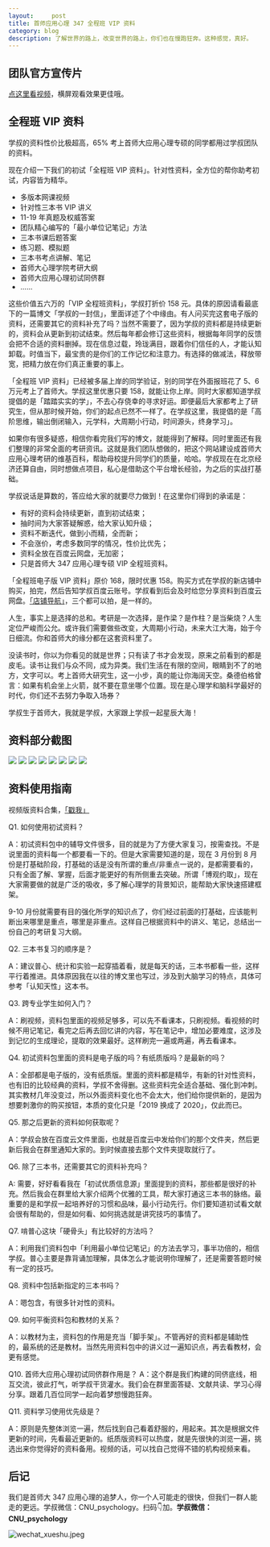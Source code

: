 ```yaml
---
layout:     post
title: 首师应用心理 347 全程班 VIP 资料
category: blog
description: 了解世界的路上，改变世界的路上，你们也在慢跑狂奔。这种感觉，真好。
---
```


## 团队官方宣传片

[点这里看视频](http://1257355643.vod2.myqcloud.com/a589a973vodtranscq1257355643/de742bed5285890785481622413/v.f30.mp4)，横屏观看效果更佳哦。

## 全程班 VIP 资料

学叔的资料性价比极超高，65% 考上首师大应用心理专硕的同学都用过学叔团队的资料。

现在介绍一下我们的初试「全程班 VIP 资料」。针对性资料，全方位的帮你助考初试，内容皆为精华。

- 多版本网课视频
- 针对性三本书 VIP 讲义
- 11-19 年真题及权威答案
- 团队精心编写的「最小单位记笔记」方法
- 三本书课后题答案
- 练习题、模拟题
- 三本书考点讲解、笔记
- 首师大心理学院考研大纲
- 首师大应用心理初试同侪群
- ......

这些价值五六万的「VIP 全程班资料」，学叔打折价 158 元。具体的原因请看最底下的一篇博文「学叔的一封信」，里面详述了个中缘由。有人问买完这套电子版的资料，还需要其它的资料补充了吗？当然不需要了，因为学叔的资料都是持续更新的，资料会从更新到初试结束。然后每年都会修订这些资料，根据每年同学的反馈会把不合适的资料删掉。现在信息过载，玲珑满目，跟着你们信任的人，才能认知卸载。时值当下，最宝贵的是你们的工作记忆和注意力。有选择的做减法，释放带宽，把精力放在你们真正重要的事上。

「全程班 VIP 资料」已经被多届上岸的同学验证，别的同学在外面报班花了 5、6 万元考上了首师大。学叔这里优惠只要 158，就能让你上岸。同时大家都知道学叔提倡的是「踏踏实实的学」，不去心存侥幸的寻求好运。即便最后大家都考上了研究生，但从那时候开始，你们的起点已然不一样了。在学叔这里，我提倡的是「高阶思维，输出倒闭输入，元学科，大周期小行动，时间源头，终身学习」。

如果你有很多疑惑，相信你看完我们写的博文，就能得到了解释。同时里面还有我们整理的非常全面的考研资讯。这就是我们团队想做的，把这个网站建设成首师大应用心理考研的维基百科，帮助母校提升同学们的质量，哈哈。学叔现在在北京经济还算自由，同时想做点项目，私心是借助这个平台增长经验，为之后的实战打基础。

学叔说话是算数的，答应给大家的就要尽力做到！在这里你们得到的承诺是：

* 有好的资料会持续更新，直到初试结束；
* 抽时间为大家答疑解惑，给大家认知升级；
* 资料不断迭代，做到小而精，全而新；
* 不会涨价，考虑多数同学的情况，性价比优先；
* 资料全放在百度云网盘，无加密；
* 只是首师大 347 应用心理专硕 VIP 全程班资料。

「全程班电子版 VIP 资料」原价 168，限时优惠 158。购买方式在学叔的新店铺中购买，拍完，然后告知学叔百度云账号。学叔看到后会及时给您分享资料到百度云网盘。[「店铺导航」](https://shop342556748.taobao.com/?spm=a313o.201708ban.sellercard.12.64f0197aZ7oEHs)，三个都可以拍，是一样的。

人生，事实上是选择的总和。考研是一次选择，是作梁？是作柱？是当柴烧？人生定位严峻而公允。或许我们需要做些改变，大周期小行动，未来大江大海，始于今日细流。你和首师大的缘分都在这套资料里了。

没读书时，你以为你看见的就是世界；只有读了书才会发现，原来之前看到的都是皮毛。读书让我们与众不同，成为异类。我们生活在有限的空间，眼睛到不了的地方，文字可以。考上首师大研究生，这一小步，真的能让你海阔天空。桑德伯格曾言：如果有机会坐上火箭，就不要在意坐哪个位置。现在是心理学和脑科学最好的时代，你们还不去努力争取入场券？

学叔生于首师大，我就是学叔，大家跟上学叔一起星辰大海！

## 资料部分截图
![](https://cnu347-1257355643.cos.ap-beijing.myqcloud.com/CNU347/kaoyan_material1.png)
![](https://cnu347-1257355643.cos.ap-beijing.myqcloud.com/CNU347/kaoyan_material2.png)
![](https://cnu347-1257355643.cos.ap-beijing.myqcloud.com/CNU347/kaoyan_material3.png)
![](https://cnu347-1257355643.cos.ap-beijing.myqcloud.com/CNU347/kaoyan_material4.jpeg)
![](https://cnu347-1257355643.cos.ap-beijing.myqcloud.com/CNU347/kaoyan_material5.jpeg)
![](https://cnu347-1257355643.cos.ap-beijing.myqcloud.com/CNU347/kaoyan_material6.jpeg)
![](https://cnu347-1257355643.cos.ap-beijing.myqcloud.com/CNU347/kaoyan_material7.jpeg)
![](https://cnu347-1257355643.cos.ap-beijing.myqcloud.com/CNU347/kaoyan_material8.png)

## 资料使用指南

视频版资料合集，[「戳我」](http://1257355643.vod2.myqcloud.com/a589a973vodtranscq1257355643/147466325285890787081604195/v.f30.mp4)

Q1. 如何使用初试资料？

A：初试资料包中的辅导文件很多，目的就是为了方便大家复习，按需查找。不是说里面的资料每一个都要看一下的。但是大家需要知道的是，现在 3 月份到 8 月份是打基础阶段，打基础的话是没有所谓的重点/非重点一说的，是都需要看的，只有全面了解、掌握，后面才能更好的有所侧重去突破。所谓「博观约取」，现在大家需要做的就是广泛的吸收，多了解心理学的背景知识，能帮助大家快速搭建框架。

9-10 月份就需要有目的强化所学的知识点了，你们经过前面的打基础，应该能判断出来哪里是重点，哪里是非重点。这样自己根据资料中的讲义、笔记，总结出一份自己的考研复习大纲。

Q2. 三本书复习的顺序是？

A：建议普心、统计和实验一起穿插着看，就是每天的话，三本书都看一些，这样平行着推进。具体原因我在以往的博文里也写过，涉及到大脑学习的特点，具体可参考「认知天性」这本书。

Q3. 跨专业学生如何入门？

A：刷视频，资料包里面的视频足够多，可以先不看课本，只刷视频。看视频的时候不用记笔记，看完之后再去回忆讲的内容，写在笔记中，增加必要难度，这涉及到记忆的生成理论，提取的效果最好。这样刷完一遍或两遍，再去看课本。

Q4. 初试资料包里面的资料是电子版的吗？有纸质版吗？是最新的吗？

A：全部都是电子版的，没有纸质版。里面的资料都是精华，有新的针对性资料，也有旧的比较经典的资料，学叔不舍得删。这些资料完全适合基础、强化到冲刺。其实教材几年没变过，所以外面资料变化也不会太大，他们给你提供新的，是因为想要刺激你的购买按钮，本质的变化只是「2019 换成了 2020」，仅此而已。

Q5. 那之后更新的资料如何获取呢？

A：学叔会放在百度云文件里面，也就是百度云中发给你们的那个文件夹，然后更新后我会在群里通知大家的。到时候直接去那个文件夹提取就行了。

Q6. 除了三本书，还需要其它的资料补充吗？
 
A: 需要，好好看看我在「初试优质信息源」里面提到的资料，那些都是很好的补充。然后我会在群里给大家介绍两个优雅的工具，帮大家打通这三本书的脉络。最重要的是和学叔一起培养好的习惯和品味，最小行动先行。你们要知道初试看文献会很有帮助的，但是如何看、如何挑选就是讲究技巧的事情了。

Q7. 啃普心这块「硬骨头」有比较好的方法吗？

A：利用我们资料包中「利用最小单位记笔记」的方法去学习，事半功倍的，相信学叔。普心主要是靠背诵加理解，具体怎么才能说明你理解了，还是需要答题时候有一定的技巧。

Q8. 资料中包括新指定的三本书吗？

A：嗯包含，有很多针对性的资料。

Q9. 如何平衡资料包和教材的关系？

A：以教材为主，资料包的作用是充当「脚手架」。不管再好的资料都是辅助性的，最系统的还是教材。当然先用资料包中的讲义过一遍知识点，再去看教材，会更有感觉。

Q10. 首师大应用心理初试同侪群作用是？
A：这个群是我们构建的同侪底线，相互交流，彼此打气，听学叔干货灌水。我们会在群里面答疑、文献共读、学习心得分享。跟着几百位同学一起向着梦想慢跑狂奔。

Q11. 资料学习使用优先级是？

A：原则是先整体浏览一遍，然后找到自己看着舒服的，用起来。其次是根据文件更新的时间，先看最近更新的。纸质版资料可以热度，就是先很快的浏览一遍，挑选出来你觉得好的资料备用。视频的话，可以找自己觉得不错的机构视频来看。

## 后记

我们是首师大 347 应用心理的追梦人，你一个人可能走的很快，但我们一群人能走的更远。学叔微信：CNU_psychology。扫码👇加。**学叔微信：CNU_psychology**

![wechat_xueshu.jpeg](https://cnu347-1257355643.cos.ap-beijing.myqcloud.com/CNU347/WechatIMG125.jpeg)

